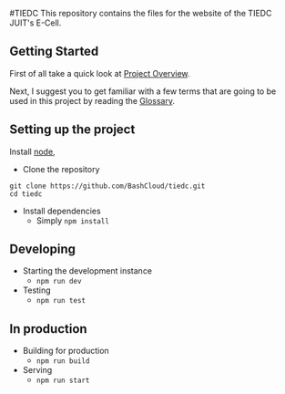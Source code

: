 #TIEDC
This repository contains the files for the website of the TIEDC JUIT's E-Cell.

## Getting Started

First of all take a quick look at [Project Overview](docs/Project-Overview.md).

Next, I suggest you to get familiar with a few terms that are going to be used in this project by reading the [Glossary](Glossary.md).

## Setting up the project

Install [node](https://nodejs.org/en/download/), 

* Clone the repository
```
git clone https://github.com/BashCloud/tiedc.git
cd tiedc
```
* Install dependencies
	* Simply `npm install`

## Developing

* Starting the development instance
	*  `npm run dev`
* Testing
	*  `npm run test`

## In production

* Building for production
	* `npm run build`
* Serving
	* `npm run start`
